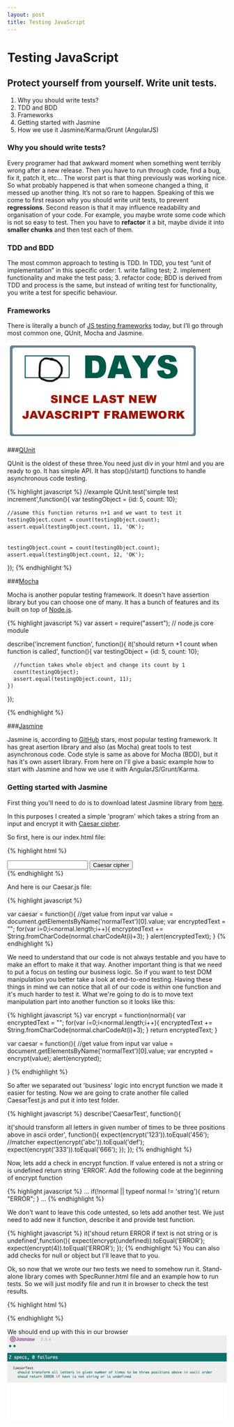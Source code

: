 ```yaml
---
layout: post
title: Testing JavaScript
---
```


# Testing JavaScript

## Protect yourself from yourself. Write unit tests.

1. Why you should write tests?
2. TDD and BDD
3. Frameworks
4. Getting started with Jasmine
5. How we use it  Jasmine/Karma/Grunt (AngularJS)


### Why you should write tests?

Every programer had that awkward moment when something went terribly wrong after a new release. Then you have to run through code, find a bug, fix it, patch it, etc... The worst part is that thing previously was working nice. So what probably happened is that when someone changed a thing, it messed up another thing. It’s not so rare to happen. Speaking of this we come to first reason why you should write unit tests, to prevent **regressions**. Second reason is that it may influence readability and organisation of your code. For example, you maybe wrote some code which is not so easy to test. Then you have to **refactor** it a bit, maybe divide it into **smaller chunks** and then test each of them.  

### TDD and BDD

The most common approach to testing is TDD. In TDD, you test “unit of implementation” in this specific order:  1. write falling test; 2. implement functionality and make the test pass; 3. refactor code; BDD is derived from TDD and process is the same, but instead of writing test for functionality, you write a test for specific behaviour.

### Frameworks

There is literally a bunch of [JS testing frameworks](http://en.wikipedia.org/wiki/List_of_unit_testing_frameworks#JavaScript "Js Testing frameworks") today, but I’ll go through most common one, QUnit, Mocha and Jasmine.


![JavaScript Frameworks](/images/jsframework.png)


###[QUnit](https://qunitjs.com)

QUnit is the oldest of these three.You need just div in your html and you are ready to go. It has simple API.
It has stop()/start() functions to handle asynchronous code testing.

{% highlight javascript %}
//example
QUnit.test('simple test increment',function(){
    var testingObject = {id: 5, count: 10};

    //asume this function returns n+1 and we want to test it
    testingObject.count = count(testingObject.count);
    assert.equal(testingObject.count, 11, 'OK');


    testingObject.count = count(testingObject.count);
    assert.equal(testingObject.count, 12, 'OK');

});
{% endhighlight %}

###[Mocha](http://mochajs.org/)

Mocha is another popular testing framework. It doesn't have assertion library but you can choose one of many.
It has a bunch of features and its built on top of [Node.js](https://nodejs.org).

{% highlight javascript %}
var assert = require("assert"); // node.js core module

  describe('increment function', function(){
    it('should return +1 count when function is called', function(){
      var testingObject = {id: 5, count: 10};

      //function takes whole object and change its count by 1
      count(testingObject);
      assert.equal(testingObject.count, 11);
    })
  });

{% endhighlight %}

###[Jasmine](http://jasmine.github.io/)

Jasmine is, according to [GitHub](http://github.com) stars, most popular testing framework. It has great asertion library and also (as Mocha) great tools to test asynchronous code. Code style is same as above for Mocha (BDD), but it has it's own assert library.
From here on I'll give a basic example how to start with Jasmine and how we use it with AngularJS/Grunt/Karma.

### Getting started with Jasmine

First thing you'll need to do is to download latest Jasmine library from [here](https://github.com/jasmine/jasmine/releases).

In this purposes I created a simple 'program' which takes a string from an input and encrypt it with [Caesar cipher](http://en.wikipedia.org/wiki/Caesar_cipher).

So first, here is our index.html file:

{% highlight html %}
<html>
  <body>
    <input type="text" name="normalText">
    <button onclick="caesar()">Caesar cipher</button>
    <br>
    <script src="Caesar.js" type="text/javascript"></script>
  </body>
</html>
{% endhighlight %}

And here is our Caesar.js file:

{% highlight javascript %}

var caesar = function(){
  //get value from input
  var value = document.getElementsByName('normalText')[0].value;
  var encryptedText = "";
  for(var i=0;i<normal.length;i++){
    encryptedText += String.fromCharCode(normal.charCodeAt(i)+3);
  }
  alert(encryptedText);
}
{% endhighlight %}

We need to understand that our code is not always testable and you have to make an effort to make it that way. Another important thing is that we need to put a focus on testing our business logic. So if you want to test DOM manipulation you better take a look at end-to-end testing.
Having these things in mind we can notice that all of our code is within one function and it's much harder to test it. What we're going to do is to move text manipulation part into another function so it looks like this:

{% highlight javascript %}
var encrypt = function(normal){
  var encryptedText = "";
  for(var i=0;i<normal.length;i++){
    encryptedText += String.fromCharCode(normal.charCodeAt(i)+3);
  }
  return encryptedText;
}

var caesar = function(){
  //get value from input
  var value = document.getElementsByName('normalText')[0].value;
  var encrypted = encrypt(value);
  alert(encrypted);

}
{% endhighlight %}

So after we separated out 'business' logic into encrypt function we made it easier for testing. Now we are going to crate another file called CaesarTest.js and put it into test folder.

{% highlight javascript %}
describe('CaesarTest', function(){

  it('should transform all letters in given number of times to be three positions above in ascii order',
    function(){
      expect(encrypt('123')).toEqual('456'); //matcher
      expect(encrypt('abc')).toEqual('def');
      expect(encrypt('333')).toEqual('666');
  });
});
{% endhighlight %}

Now, lets add a check in encrypt function. If value entered is not a string or is undefined return string 'ERROR'. Add the following code at the beginning of encrypt function

{% highlight javascript %}
...
if(!normal || typeof normal != 'string'){
  return "ERROR";
}
...
{% endhighlight %}

We don't want to leave this code untested, so lets add another test. We just need to add new it function, describe it and provide test function.

{% highlight javascript %}
it('shoud return ERROR if text is not string or is undefined',function(){
  expect(encrypt(undefined)).toEqual('ERROR');
  expect(encrypt(4)).toEqual('ERROR');
});
{% endhighlight %}
You can also add checks for null or object but I'll leave that to you.

Ok, so now that we wrote our two tests we need to somehow run it. Stand-alone library comes with SpecRunner.html file and an example how to run tests. So we will just modify file and run it in browser to check the test results.

{% highlight html %}
<html>
<head>
  <link rel="shortcut icon" type="image/png" href="lib/jasmine-2.3.4/jasmine_favicon.png">
  <link rel="stylesheet" href="lib/jasmine-2.3.4/jasmine.css">

  <script src="lib/jasmine-2.3.4/jasmine.js"></script>
  <script src="lib/jasmine-2.3.4/jasmine-html.js"></script>
  <script src="lib/jasmine-2.3.4/boot.js"></script>

  <!-- include source files here... -->
  <script src="Caesar.js"></script>

  <!-- include test files here... -->
  <script src="tests/CaesarTest.js"></script>
</head>

<body>
</body>
</html>
{% endhighlight %}

We should end up with this in our browser
![](/images/test-result.png)
